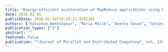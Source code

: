 ```yaml
---
title: "Energy-efficient acceleration of MapReduce applications using FPGAs"
date: 2018-01-01
publishDate: 2020-01-14T10:29:11.929210Z
authors: ["Katayoun Neshatpour", "Maria Malik", "Avesta Sasan", "Setareh Rafatirad", "Tinoosh Mohsenin", "Hassan Ghasemzadeh", "Houman Homayoun"]
publication_types: ["2"]
abstract: ""
featured: false
publication: "*Journal of Parallel and Distributed Computing*, vol. 119, pp1–17, September 2018"
---
```


